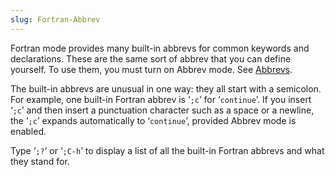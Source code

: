 ```yaml
---
slug: Fortran-Abbrev
---
```


Fortran mode provides many built-in abbrevs for common keywords and declarations. These are the same sort of abbrev that you can define yourself. To use them, you must turn on Abbrev mode. See [Abbrevs](Abbrevs).

The built-in abbrevs are unusual in one way: they all start with a semicolon. For example, one built-in Fortran abbrev is ‘`;c`’ for ‘`continue`’. If you insert ‘`;c`’ and then insert a punctuation character such as a space or a newline, the ‘`;c`’ expands automatically to ‘`continue`’, provided Abbrev mode is enabled.

Type ‘`;?`’ or ‘`;C-h`’ to display a list of all the built-in Fortran abbrevs and what they stand for.
